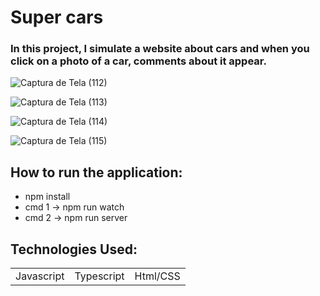 # Super cars
### In this project, I simulate a website about cars and when you click on a photo of a car, comments about it appear.
![Captura de Tela (112)](https://github.com/GabrielMoraeswolf/loginCompassUOL/assets/58598993/9a23ac81-0922-41ca-be81-0720d58a1541)

![Captura de Tela (113)](https://github.com/GabrielMoraeswolf/loginCompassUOL/assets/58598993/2adac051-aa66-438c-b4ba-1a34d069e1c1)

![Captura de Tela (114)](https://github.com/GabrielMoraeswolf/loginCompassUOL/assets/58598993/ce2eb526-8588-4b6d-acf9-40f3aad48ed1)

![Captura de Tela (115)](https://github.com/GabrielMoraeswolf/loginCompassUOL/assets/58598993/39b56b9a-b03e-4baf-bb3e-ea8b9dae0903)


## How to run the application:
* npm install
* cmd 1 -> npm run watch
* cmd 2 -> npm run server

## Technologies Used:

<table>
  <tr>
    <td>Javascript</td>
    <td>Typescript</td>
    <td>Html/CSS</td>
  </tr>
</table>
